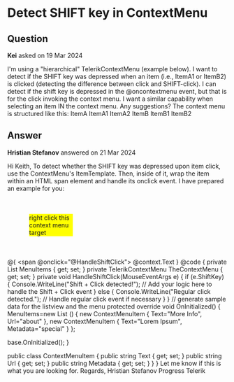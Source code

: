 # Detect SHIFT key in ContextMenu

## Question

**Kei** asked on 19 Mar 2024

I'm using a "hierarchical" TelerikContextMenu (example below). I want to detect if the SHIFT key was depressed when an item (i.e., ItemA1 or ItemB2) is clicked (detecting the difference between click and SHIFT-click). I can detect if the shift key is depressed in the @oncontextmenu event, but that is for the click invoking the context menu. I want a similar capability when selecting an item IN the context menu. Any suggestions? The context menu is structured like this: ItemA
ItemA1
ItemA2
ItemB
ItemB1
ItemB2

## Answer

**Hristian Stefanov** answered on 21 Mar 2024

Hi Keith, To detect whether the SHIFT key was depressed upon item click, use the ContextMenu's ItemTemplate. Then, inside of it, wrap the item within an HTML span element and handle its onclick event. I have prepared an example for you: <div class="menuTarget"> right click this context menu target </div> <TelerikContextMenu Data="@MenuItems" Selector=".menuTarget"> <ItemTemplate> @{ <span @onclick="@HandleShiftClick"> @context.Text </span> } </ItemTemplate> </TelerikContextMenu> @code {
private List <ContextMenuItem> MenuItems { get; set; }
private TelerikContextMenu <ContextMenuItem> TheContextMenu { get; set; } private void HandleShiftClick(MouseEventArgs e)
{
if (e.ShiftKey)
{
Console.WriteLine("Shift + Click detected!");
// Add your logic here to handle the Shift + Click event
}
else
{
Console.WriteLine("Regular click detected.");
// Handle regular click event if necessary
}
} // generate sample data for the listview and the menu
protected override void OnInitialized()
{
MenuItems=new List <ContextMenuItem> ()
{
new ContextMenuItem
{
Text="More Info",
Url="about"
},
new ContextMenuItem
{
Text="Lorem Ipsum",
Metadata="special"
}
};

base.OnInitialized();
}

public class ContextMenuItem
{
public string Text { get; set; }
public string Url { get; set; }
public string Metadata { get; set; }
}
} <style>.menuTarget { width: 100px; background: yellow; margin: 50px;
} </style> Let me know if this is what you are looking for. Regards, Hristian Stefanov Progress Telerik
